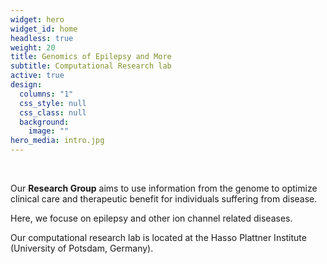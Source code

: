 ```yaml
---
widget: hero
widget_id: home
headless: true
weight: 20
title: Genomics of Epilepsy and More
subtitle: Computational Research lab
active: true
design:
  columns: "1"
  css_style: null
  css_class: null
  background:
    image: ""
hero_media: intro.jpg
---
```

<br>

Our **Research Group** aims to use information from the genome to optimize clinical care and therapeutic benefit for individuals suffering from disease.

Here, we focuse on epilepsy and other ion channel related diseases.

Our computational research lab is located at the Hasso Plattner Institute (University of Potsdam, Germany).